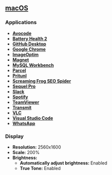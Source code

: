 ## [macOS](https://www.apple.com/macos)

### Applications
+ [__Avocode__](https://avocode.com)
+ [__Battery Health 2__](https://fiplab.com/apps/battery-health-for-mac)
+ [__GitHub Desktop__](https://desktop.github.com)
+ [__Google Chrome__](https://www.google.com/chrome)
+ [__ImageOptim__](https://imageoptim.com/mac)
+ [__Magnet__](http://magnet.crowdcafe.com)
+ [__MySQL Workbench__](https://www.mysql.com/products/workbench)
+ [__Parcel__](https://parcelapp.net)
+ [__Pritunl__](https://pritunl.com)
+ [__Screaming Frog SEO Spider__](https://www.screamingfrog.co.uk/seo-spider)
+ [__Sequel Pro__](https://www.sequelpro.com)
+ [__Slack__](https://slack.com)
+ [__Spotify__](https://www.spotify.com)
+ [__TeamViewer__](https://www.teamviewer.com)
+ [__Transmit__](https://panic.com/transmit)
+ [__VLC__](https://www.videolan.org)
+ [__Visual Studio Code__](https://code.visualstudio.com)
+ [__WhatsApp__](https://www.whatsapp.com)

### Display
+ __Resolution:__ 2560x1600
+ __Scale:__ 200%
+ __Brightness:__
  + __Automatically adjust brightness:__ Enabled
  + __True Tone:__ Enabled